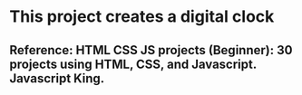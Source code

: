 # This project creates a digital clock

## Reference: HTML CSS JS projects (Beginner): 30 projects using HTML, CSS, and Javascript. Javascript King.


